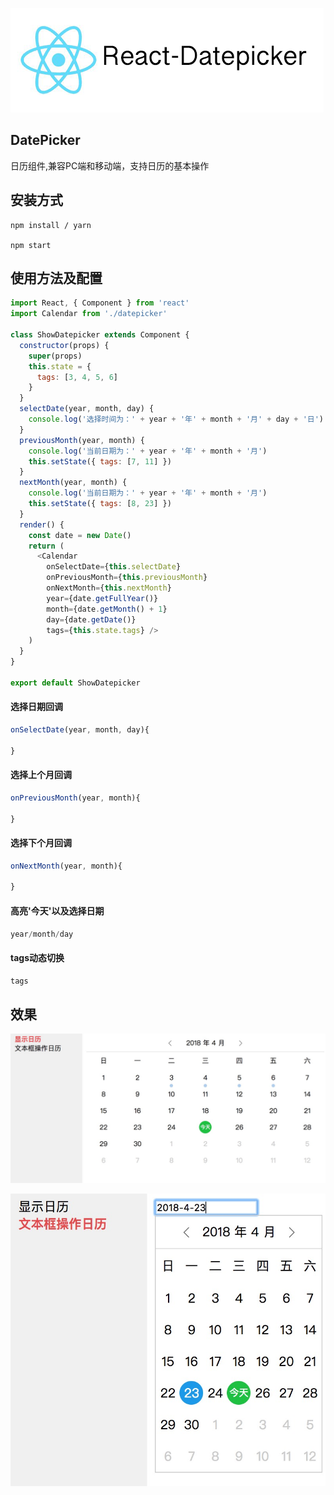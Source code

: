 ![react-datepicker](https://github.com/flyctrl/react-datepicker/raw/master/react-datepicker.png)

## DatePicker
日历组件,兼容PC端和移动端，支持日历的基本操作

## 安装方式
```
npm install / yarn

npm start
```

## 使用方法及配置
```javascript
import React, { Component } from 'react'
import Calendar from './datepicker'

class ShowDatepicker extends Component {
  constructor(props) {
    super(props)
    this.state = {
      tags: [3, 4, 5, 6]
    }
  }
  selectDate(year, month, day) {
    console.log('选择时间为：' + year + '年' + month + '月' + day + '日')
  }
  previousMonth(year, month) {
    console.log('当前日期为：' + year + '年' + month + '月')
    this.setState({ tags: [7, 11] })
  }
  nextMonth(year, month) {
    console.log('当前日期为：' + year + '年' + month + '月')
    this.setState({ tags: [8, 23] })
  }
  render() {
    const date = new Date()
    return (
      <Calendar
        onSelectDate={this.selectDate}
        onPreviousMonth={this.previousMonth}
        onNextMonth={this.nextMonth}
        year={date.getFullYear()}
        month={date.getMonth() + 1}
        day={date.getDate()}
        tags={this.state.tags} />
    )
  }
}

export default ShowDatepicker
```
#### 选择日期回调
```javascript
onSelectDate(year, month, day){

}
```
#### 选择上个月回调
```javascript
onPreviousMonth(year, month){

}
```
#### 选择下个月回调
```javascript
onNextMonth(year, month){

}
```
#### 高亮'今天'以及选择日期
```javascript
year/month/day
```
#### tags动态切换
```javascript
tags
```
## 效果
![显示日历](https://github.com/flyctrl/react-datepicker/raw/master/pics/1.jpg)

![文本框操作日历](https://github.com/flyctrl/react-datepicker/raw/master/pics/2.jpg)